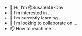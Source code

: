 - 👋 Hi, I’m @Susan646-Dav
- 👀 I’m interested in ...
- 🌱 I’m currently learning ...
- 💞️ I’m looking to collaborate on ...
- 📫 How to reach me ...

<!---
Susan646-Dav/Susan646-Dav is a ✨ special ✨ repository because its `README.md` (this file) appears on your GitHub profile.
You can click the Preview link to take a look at your changes.
--->
